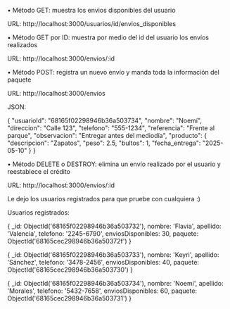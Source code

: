 •	Método GET: muestra los envios disponibles del usuario

URL: http://localhost:3000/usuarios/id/envios_disponibles

•	Método GET por ID: muestra por medio del id del usuario los envíos realizados

URL: http://localhost:3000/envios/:id

•	Método POST: registra un nuevo envío y manda toda la información del paquete

URL: http://localhost:3000/envios

JSON:

{
"usuarioId": "68165f02298946b36a503734",
"nombre": "Noemí",
"direccion": "Calle 123",
"telefono": "555-1234",
"referencia": "Frente al parque",
"observacion": "Entregar antes del mediodía",
"producto": {
"descripcion": "Zapatos",
"peso": 2.5,
"bultos": 1,
"fecha_entrega": "2025-05-10"
}
}

•	Método DELETE o DESTROY: elimina un envío realizado por el usuario y reestablece el crédito

URL: http://localhost:3000/envios/:id

Le dejo los usuarios registrados para que pruebe con cualquiera :)

Usuarios registrados:


{
_id: ObjectId('68165f02298946b36a503732'),
nombre: 'Flavia',
apellido: 'Valencia',
telefono: '2245-6790',
enviosDisponibles: 30,
paquete: ObjectId('68165cec298946b36a50372f')
}


{
_id: ObjectId('68165f02298946b36a503733'),
nombre: 'Keyri',
apellido: 'Sánchez',
telefono: '3478-2456',
enviosDisponibles: 40,
paquete: ObjectId('68165cec298946b36a503730')
}


{
_id: ObjectId('68165f02298946b36a503734'),
nombre: 'Noemí',
apellido: 'Morales',
telefono: '5432-7658',
enviosDisponibles: 60,
paquete: ObjectId('68165cec298946b36a503731')
}
